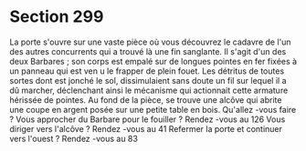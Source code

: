 # Section 299

La porte s'ouvre sur une vaste pièce où vous découvrez le cadavre de l'un des autres
concurrents qui a trouvé là une fin sanglante. Il s'agit d'un des deux Barbares  ; son corps
est empalé sur de longues pointes en fer fixées à un panneau qui est ven u le frapper de
plein fouet.  Les détritus de toutes sortes dont est jonché le sol, dissimulaient sans doute
un fil sur lequel il a dû marcher, déclenchant ainsi le mécanisme qui actionnait cette
armature hérissée de pointes. Au fond de la pièce, se trouve une alcôve qui abrite une
coupe en argent posée sur une petite table en bois. Qu'allez -vous faire  ?
Vous approcher du Barbare pour le fouiller  ?   Rendez -vous au 126
Vous diriger vers l'alcôve  ?      Rendez -vous au 41
Refermer la porte et continuer vers l'ouest  ?    Rendez -vous au 83